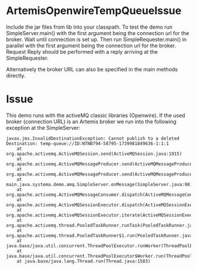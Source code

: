 # ArtemisOpenwireTempQueueIssue
Include the jar files from lib into your classpath.
To test the demo run SimpleServer.main() with the first argument being the connection url for the broker.
Wait until connection is set up.
Then run SimpleRequester.main() in parallel with the first argument being the connection url for the broker.
Request Reply should be performed with a reply arriving at the SimpleRequester.

Alternatively the broker URL can also be specified in the main methods directly.

# Issue
This demo runs with the activeMQ classic libraries (Openwire).
If the used broker (connection URL) is an Artemis broker we run into the following exception at the SimpleServer:
```
javax.jms.InvalidDestinationException: Cannot publish to a deleted Destination: temp-queue://ID:NTNB794-58795-1739981849636-1:1:1
	at org.apache.activemq.ActiveMQSession.send(ActiveMQSession.java:1915)
	at org.apache.activemq.ActiveMQMessageProducer.send(ActiveMQMessageProducer.java:288)
	at org.apache.activemq.ActiveMQMessageProducer.send(ActiveMQMessageProducer.java:223)
	at main.java.systema.demo.amq.SimpleServer.onMessage(SimpleServer.java:98)
	at org.apache.activemq.ActiveMQMessageConsumer.dispatch(ActiveMQMessageConsumer.java:1435)
	at org.apache.activemq.ActiveMQSessionExecutor.dispatch(ActiveMQSessionExecutor.java:131)
	at org.apache.activemq.ActiveMQSessionExecutor.iterate(ActiveMQSessionExecutor.java:202)
	at org.apache.activemq.thread.PooledTaskRunner.runTask(PooledTaskRunner.java:133)
	at org.apache.activemq.thread.PooledTaskRunner$1.run(PooledTaskRunner.java:48)
	at java.base/java.util.concurrent.ThreadPoolExecutor.runWorker(ThreadPoolExecutor.java:1144)
	at java.base/java.util.concurrent.ThreadPoolExecutor$Worker.run(ThreadPoolExecutor.java:642)
	at java.base/java.lang.Thread.run(Thread.java:1583)
```